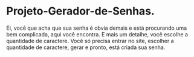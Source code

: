 # Projeto-Gerador-de-Senhas.
Ei, você que acha que sua senha é obvia demais e está procurando uma bem complicada, aqui você encontra. E mais um detalhe, você escolhe a quantidade de caractere. Você só precisa entrar no site, escolher a quantidade de caractere, gerar e pronto, está criada sua senha.
